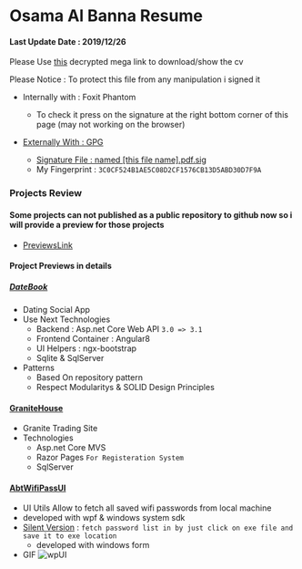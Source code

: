 # Osama Al Banna Resume

#### Last Update Date : 2019/12/26
Please Use [this](https://mega.nz/#F!D842mApK!D1JFDLdPXWJUrc4okvXj7g!rh4g3KrI) decrypted mega link to download/show the cv

Please Notice : To protect this file from any manipulation i signed it
* Internally with : Foxit Phantom
  * To check it press on the signature at the right bottom corner of this page (may not working on the browser)
  
* [Externally With : GPG](https://www.phildev.net/pgp/gpginstall.html)
  * [Signature File : named [this file name].pdf.sig](https://www.thesecuritybuddy.com/pgp-and-gpg/digital-signature-using-gpg/)
  * My Fingerprint : `3C0CF524B1AE5C08D2CF1576CB13D5ABD30D7F9A`

### Projects Review

#### Some projects can not published as a public repository to github now so i will provide a preview for those projects 
* [PreviewsLink](https://mega.nz/#F!r8xk1CwJ!W5Gz_we0mjXbBufCfvABmQ)

#### Project Previews in details


##### [DateBook](https://mega.nz/#F!SxpigCRK!OcOXxDvfqRPZvVOwJH-XTQ)
  * Dating Social App
  * Use Next Technologies
    * Backend : Asp.net Core Web API  `3.0 => 3.1`
    * Frontend Container : Angular8
    * UI Helpers : ngx-bootstrap
    * Sqlite & SqlServer
  * Patterns
    * Based On repository pattern
    * Respect Modularitys & SOLID Design Principles

 
#### [GraniteHouse](https://mega.nz/#!C8wQnCxJ!Lbnq0kbc2RUpqWAOq9k7UuRgzIaX6gsFxuTLOwvU6A8)
   * Granite Trading Site
   * Technologies
     * Asp.net Core MVS
     * Razor Pages `For Registeration System`
     * SqlServer
     
#### [AbtWifiPassUI](https://mega.nz/#!L0oVmQwI!-kvdJX0QLk9uvTGry1_tIa8PwNo2sNgJy0UFekZvbSo)
  * UI Utils Allow to fetch all saved wifi passwords from local machine
  * developed with wpf & windows system sdk
  * [Silent Version](https://mega.nz/#!exoWxAwb!vOMtRkZwN8gDLZo0W3DikKYmPr_AZiskCYb5h8YHomw) : `fetch password list in by just click on exe file and save it to exe location`
    * developed with windows form
  * GIF
  ![wpUI](./AbtWifiPassUIPreview.gif)
